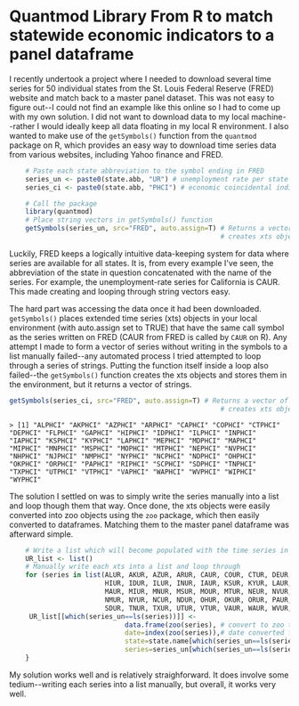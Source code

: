 # Quantmod Library From R to match statewide economic indicators to a panel dataframe

I recently undertook a project where I needed to download several time series for 50 individual states from the St. Louis Federal Reserve (FRED) website and match back to a master panel dataset. This was not easy to figure out--I could not find an example like this online so I had to come up with my own solution. I did not want to download data to my local machine--rather I would ideally keep all data floating in my local R environment. I also wanted to make use of the ```getSymbols()``` function from the ```quantmod``` package on R, which provides an easy way to download time series data from various websites, including Yahoo finance and FRED. 
```R
    # Paste each state abbreviation to the symbol ending in FRED
    series_un <- paste0(state.abb, "UR") # unemployment rate per state
    series_ci <- paste0(state.abb, "PHCI") # economic coincidental indicator by state

    # Call the package
    library(quantmod)
    # Place string vectors in getSymbols() function
    getSymbols(series_un, src="FRED", auto.assign=T) # Returns a vector of strings -- 
                                                     # creates xts objects in local envir

```
Luckily, FRED keeps a logically intuitive data-keeping system for data where series are available for all states. It is, from every example I've seen, the abbreviation of the state in question concatenated with the name of the series. For example, the unemployment-rate series for California is CAUR. This made creating and looping through string vectors easy.

The hard part was accessing the data once it had been downloaded. ```getSymbols()``` places extended time series (xts) objects in your local environment (with auto.assign set to TRUE) that have the same call symbol as the series written on FRED (CAUR from FRED is called by ```CAUR``` on R). Any attempt I made to form a vector of series without writing in the symbols to a list manually failed--any automated process I tried attempted to loop through a series of strings. Putting the function itself inside a loop also failed--the ```getSymbols()``` function creates the xts objects and stores them in the environment, but it returns a vector of strings.
```R
getSymbols(series_ci, src="FRED", auto.assign=T) # Returns a vector of strings -- 
                                                     # creates xts objects in local envir
```
```> [1] "ALPHCI" "AKPHCI" "AZPHCI" "ARPHCI" "CAPHCI" "COPHCI" "CTPHCI" "DEPHCI" "FLPHCI" "GAPHCI" "HIPHCI" "IDPHCI" "ILPHCI" "INPHCI" "IAPHCI" "KSPHCI" "KYPHCI" "LAPHCI" "MEPHCI" "MDPHCI" "MAPHCI" "MIPHCI" "MNPHCI" "MSPHCI" "MOPHCI" "MTPHCI" "NEPHCI" "NVPHCI" "NHPHCI" "NJPHCI" "NMPHCI" "NYPHCI" "NCPHCI" "NDPHCI" "OHPHCI" "OKPHCI" "ORPHCI" "PAPHCI" "RIPHCI" "SCPHCI" "SDPHCI" "TNPHCI" "TXPHCI" "UTPHCI" "VTPHCI" "VAPHCI" "WAPHCI" "WVPHCI" "WIPHCI" "WYPHCI"```

The solution I settled on was to simply write the series manually into a list and loop though them that way. Once done, the xts objects were easily converted into zoo objects using the ```zoo``` package, which then easily converted to dataframes. Matching them to the master panel dataframe was afterward simple.
```R
    # Write a list which will become populated with the time series in df form
    UR_list <- list()
    # Manually write each xts into a list and loop through
    for (series in list(ALUR, AKUR, AZUR, ARUR, CAUR, COUR, CTUR, DEUR, FLUR, GAUR,
                        HIUR, IDUR, ILUR, INUR, IAUR, KSUR, KYUR, LAUR, MEUR, MDUR,
                        MAUR, MIUR, MNUR, MSUR, MOUR, MTUR, NEUR, NVUR, NHUR, NJUR,
                        NMUR, NYUR, NCUR, NDUR, OHUR, OKUR, ORUR, PAUR, RIUR, SCUR,
                        SDUR, TNUR, TXUR, UTUR, VTUR, VAUR, WAUR, WVUR, WIUR, WYUR)){
     UR_list[[which(series_un==ls(series))]] <- 
                             data.frame(zoo(series), # convert to zoo then to df
                             date=index(zoo(series)),# date converted from index (default in zoo) to string var
                             state=state.name[which(series_un==ls(series))], # create state var for matching
                             series=series_un[which(series_un==ls(series))]) # name the series for keeping track
    }
```
    
My solution works well and is relatively straighforward. It does involve some tedium--writing each series into a list manually, but overall, it works very well.

